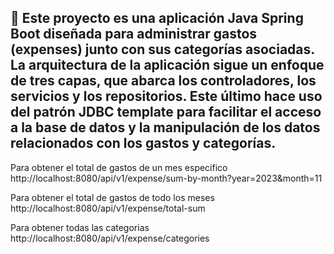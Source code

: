 📌 Este proyecto es una aplicación Java Spring Boot diseñada para administrar gastos (expenses) junto con sus categorías asociadas.
La arquitectura de la aplicación sigue un enfoque de tres capas, que abarca los controladores, los servicios y los repositorios. 
Este último hace uso del patrón JDBC template para facilitar el acceso a la base de datos y la manipulación de los datos relacionados con los gastos y categorías.
-----------------------------------------------------------------------------------------------------------------------------------------------------------------------

Para obtener el total de gastos de un mes especifico
http://localhost:8080/api/v1/expense/sum-by-month?year=2023&month=11

Para obtener el total de gastos de todo los meses
http://localhost:8080/api/v1/expense/total-sum

Para obtener todas las categorias
http://localhost:8080/api/v1/expense/categories

